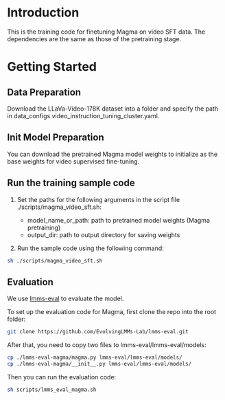 # Introduction 
This is the training code for finetuning Magma on video SFT data. The dependencies are the same as those of the pretraining stage.

# Getting Started

## Data Preparation
Download the LLaVa-Video-178K dataset into a folder and specify the path in data_configs.video_instruction_tuning_cluster.yaml.

## Init Model Preparation
You can download the pretrained Magma model weights to initialize as the base weights for video supervised fine-tuning. 

## Run the training sample code
1. Set the paths for the following arguments in the script file ./scripts/magma_video_sft.sh:
    - model_name_or_path: path to pretrained model weights (Magma pretraining)
    - output_dir: path to output directory for saving weights

2. Run the sample code using the following command:
```bash
sh ./scripts/magma_video_sft.sh
```

## Evaluation

We use [lmms-eval](https://github.com/EvolvingLMMs-Lab/lmms-eval) to evaluate the model. 

To set up the evaluation code for Magma, first clone the repo into the root folder:
```bash
git clone https://github.com/EvolvingLMMs-Lab/lmms-eval.git
```

After that, you need to copy two files to lmms-eval/lmms-eval/models:
```bash
cp ./lmms-eval-magma/magma.py lmms-eval/lmms-eval/models/
cp ./lmms-eval-magma/__init__.py lmms-eval/lmms-eval/models/
```

Then you can run the evaluation code:
```bash
sh scripts/lmms_eval_magma.sh
```
